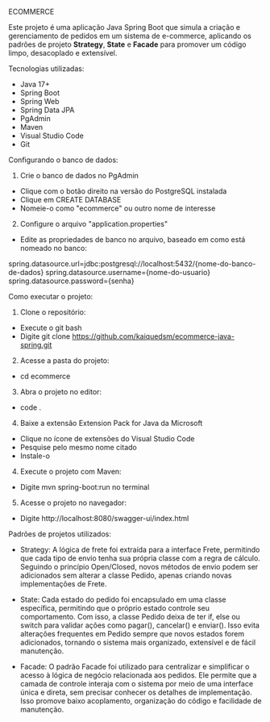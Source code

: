 ECOMMERCE

Este projeto é uma aplicação Java Spring Boot que simula a criação e gerenciamento de pedidos em um sistema de e-commerce, aplicando os padrões de projeto **Strategy**, **State** e **Facade** para promover um código limpo, desacoplado e extensível.

Tecnologias utilizadas:

- Java 17+
- Spring Boot
- Spring Web
- Spring Data JPA
- PgAdmin
- Maven
- Visual Studio Code
- Git

Configurando o banco de dados:

1. Crie o banco de dados no PgAdmin
 - Clique com o botão direito na versão do PostgreSQL instalada
 - Clique em CREATE DATABASE
 - Nomeie-o como "ecommerce" ou outro nome de interesse

2. Configure o arquivo "application.properties"
 - Edite as propriedades de banco no arquivo, baseado em como está nomeado no banco:

 spring.datasource.url=jdbc:postgresql://localhost:5432/{nome-do-banco-de-dados}
 spring.datasource.username={nome-do-usuario}
 spring.datasource.password={senha}

Como executar o projeto:

1. Clone o repositório:
 - Execute o git bash
 - Digite git clone https://github.com/kaiquedsm/ecommerce-java-spring.git
2. Acesse a pasta do projeto:
 - cd ecommerce
3. Abra o projeto no editor:
 - code .
4. Baixe a extensão Extension Pack for Java da Microsoft
 - Clique no ícone de extensões do Visual Studio Code
 - Pesquise pelo mesmo nome citado
 - Instale-o
4. Execute o projeto com Maven:
 - Digite mvn spring-boot:run no terminal
5. Acesse o projeto no navegador:
 - Digite http://localhost:8080/swagger-ui/index.html

Padrões de projetos utilizados:

- Strategy: A lógica de frete foi extraída para a interface Frete, permitindo que cada tipo de envio tenha sua própria classe 
com a regra de cálculo. Seguindo o princípio Open/Closed, novos métodos de envio podem ser adicionados sem alterar a classe 
Pedido, apenas criando novas implementações de Frete.

- State: Cada estado do pedido foi encapsulado em uma classe específica, permitindo que o próprio estado controle seu comportamento. Com isso, a classe Pedido deixa de ter if, else ou switch para validar ações como pagar(), cancelar() e enviar(). 
Isso evita alterações frequentes em Pedido sempre que novos estados forem adicionados, tornando o sistema mais organizado, 
extensível e de fácil manutenção.

- Facade: O padrão Facade foi utilizado para centralizar e simplificar o acesso à lógica de negócio relacionada aos pedidos. Ele permite que a camada de controle interaja com o sistema por meio de uma interface única e direta, sem precisar conhecer os detalhes de implementação. Isso promove baixo acoplamento, organização do código e facilidade de manutenção.